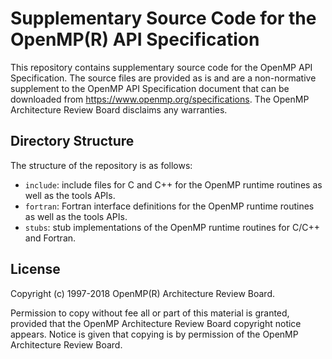 # Supplementary Source Code for the OpenMP(R) API Specification

This repository contains supplementary source code for the OpenMP API
Specification.  The source files are provided as is and are a non-normative
supplement to the OpenMP API Specification document that can be downloaded
from https://www.openmp.org/specifications.  The OpenMP Architecture Review
Board disclaims any warranties.


## Directory Structure
The structure of the repository is as follows:

- `include`:
   include files for C and C++ for the OpenMP runtime routines as well as
   the tools APIs.
- `fortran`:
   Fortran interface definitions for the OpenMP runtime routines as well
   as the tools APIs.
- `stubs`:
   stub implementations of the OpenMP runtime routines for C/C++ and Fortran.


## License
Copyright (c) 1997-2018 OpenMP(R) Architecture Review Board.

Permission to copy without fee all or part of this material is granted, provided
that the OpenMP Architecture Review Board copyright notice appears.  Notice is
given that copying is by permission of the OpenMP Architecture Review Board.

